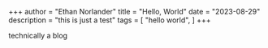 +++
author = "Ethan Norlander"
title = "Hello, World"
date = "2023-08-29"
description = "this is just a test"
tags = [
    "hello world",
]
+++

technically a blog